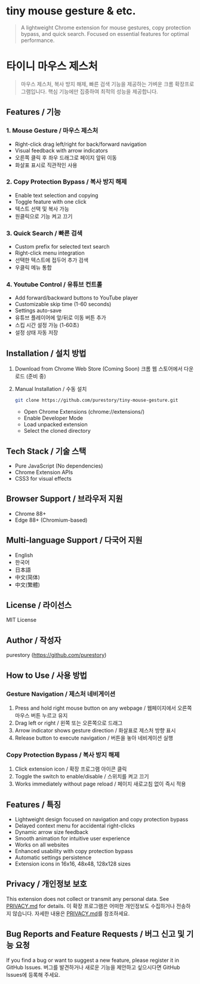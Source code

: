 # tiny mouse gesture & etc.
> A lightweight Chrome extension for mouse gestures, copy protection bypass, and quick search. Focused on essential features for optimal performance.

# 타이니 마우스 제스처
> 마우스 제스처, 복사 방지 해제, 빠른 검색 기능을 제공하는 가벼운 크롬 확장프로그램입니다. 핵심 기능에만 집중하여 최적의 성능을 제공합니다.

## Features / 기능

### 1. Mouse Gesture / 마우스 제스처
- Right-click drag left/right for back/forward navigation
- Visual feedback with arrow indicators
- 오른쪽 클릭 후 좌우 드래그로 페이지 앞뒤 이동
- 화살표 표시로 직관적인 사용

### 2. Copy Protection Bypass / 복사 방지 해제
- Enable text selection and copying
- Toggle feature with one click
- 텍스트 선택 및 복사 가능
- 원클릭으로 기능 켜고 끄기

### 3. Quick Search / 빠른 검색
- Custom prefix for selected text search
- Right-click menu integration
- 선택한 텍스트에 접두어 추가 검색
- 우클릭 메뉴 통합

### 4. Youtube Control / 유튜브 컨트롤
- Add forward/backward buttons to YouTube player
- Customizable skip time (1-60 seconds)
- Settings auto-save
- 유튜브 플레이어에 앞/뒤로 이동 버튼 추가
- 스킵 시간 설정 가능 (1-60초)
- 설정 상태 자동 저장

## Installation / 설치 방법

1. Download from Chrome Web Store (Coming Soon)
   크롬 웹 스토어에서 다운로드 (준비 중)

2. Manual Installation / 수동 설치
   ```bash
   git clone https://github.com/purestory/tiny-mouse-gesture.git
   ```
   - Open Chrome Extensions (chrome://extensions/)
   - Enable Developer Mode
   - Load unpacked extension
   - Select the cloned directory

## Tech Stack / 기술 스택
- Pure JavaScript (No dependencies)
- Chrome Extension APIs
- CSS3 for visual effects

## Browser Support / 브라우저 지원
- Chrome 88+
- Edge 88+ (Chromium-based)

## Multi-language Support / 다국어 지원
- English
- 한국어
- 日本語
- 中文(简体)
- 中文(繁體)

## License / 라이선스
MIT License

## Author / 작성자
purestory (https://github.com/purestory)

## How to Use / 사용 방법

### Gesture Navigation / 제스처 네비게이션
1. Press and hold right mouse button on any webpage / 웹페이지에서 오른쪽 마우스 버튼 누르고 유지
2. Drag left or right / 왼쪽 또는 오른쪽으로 드래그
3. Arrow indicator shows gesture direction / 화살표로 제스처 방향 표시
4. Release button to execute navigation / 버튼을 놓아 네비게이션 실행

### Copy Protection Bypass / 복사 방지 해제
1. Click extension icon / 확장 프로그램 아이콘 클릭
2. Toggle the switch to enable/disable / 스위치를 켜고 끄기
3. Works immediately without page reload / 페이지 새로고침 없이 즉시 적용

## Features / 특징

- Lightweight design focused on navigation and copy protection bypass
- Delayed context menu for accidental right-clicks
- Dynamic arrow size feedback
- Smooth animation for intuitive user experience
- Works on all websites
- Enhanced usability with copy protection bypass
- Automatic settings persistence
- Extension icons in 16x16, 48x48, 128x128 sizes

## Privacy / 개인정보 보호
This extension does not collect or transmit any personal data. See [PRIVACY.md](PRIVACY.md) for details.
이 확장 프로그램은 어떠한 개인정보도 수집하거나 전송하지 않습니다. 자세한 내용은 [PRIVACY.md](PRIVACY.md)를 참조하세요.

## Bug Reports and Feature Requests / 버그 신고 및 기능 요청
If you find a bug or want to suggest a new feature, please register it in GitHub Issues.
버그를 발견하거나 새로운 기능을 제안하고 싶으시다면 GitHub Issues에 등록해 주세요. 
